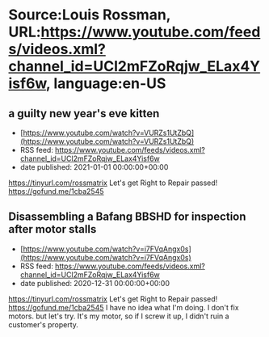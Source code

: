 # Source:Louis Rossman, URL:https://www.youtube.com/feeds/videos.xml?channel_id=UCl2mFZoRqjw_ELax4Yisf6w, language:en-US

## a guilty new year's eve kitten
 - [https://www.youtube.com/watch?v=VURZs1UtZbQ](https://www.youtube.com/watch?v=VURZs1UtZbQ)
 - RSS feed: https://www.youtube.com/feeds/videos.xml?channel_id=UCl2mFZoRqjw_ELax4Yisf6w
 - date published: 2021-01-01 00:00:00+00:00

https://tinyurl.com/rossmatrix
Let's get Right to Repair passed! https://gofund.me/1cba2545

## Disassembling a Bafang BBSHD for inspection after motor stalls
 - [https://www.youtube.com/watch?v=i7FVqAngx0s](https://www.youtube.com/watch?v=i7FVqAngx0s)
 - RSS feed: https://www.youtube.com/feeds/videos.xml?channel_id=UCl2mFZoRqjw_ELax4Yisf6w
 - date published: 2020-12-31 00:00:00+00:00

https://tinyurl.com/rossmatrix
Let's get Right to Repair passed! https://gofund.me/1cba2545
I have no idea what I'm doing. I don't fix motors. but let's try. It's my motor, so if I screw it up, I didn't ruin a customer's property.

